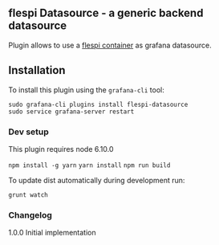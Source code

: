 ## flespi Datasource - a generic backend datasource

Plugin allows to use a [flespi container](https://flespi.io/docs/#/storage/!/containers) as grafana datasource.


## Installation

To install this plugin using the `grafana-cli` tool:
```
sudo grafana-cli plugins install flespi-datasource
sudo service grafana-server restart
```

### Dev setup

This plugin requires node 6.10.0

`npm install -g yarn`
`yarn install`
`npm run build`

To update dist automatically during development run:

`grunt watch`

### Changelog

1.0.0
  Initial implementation

